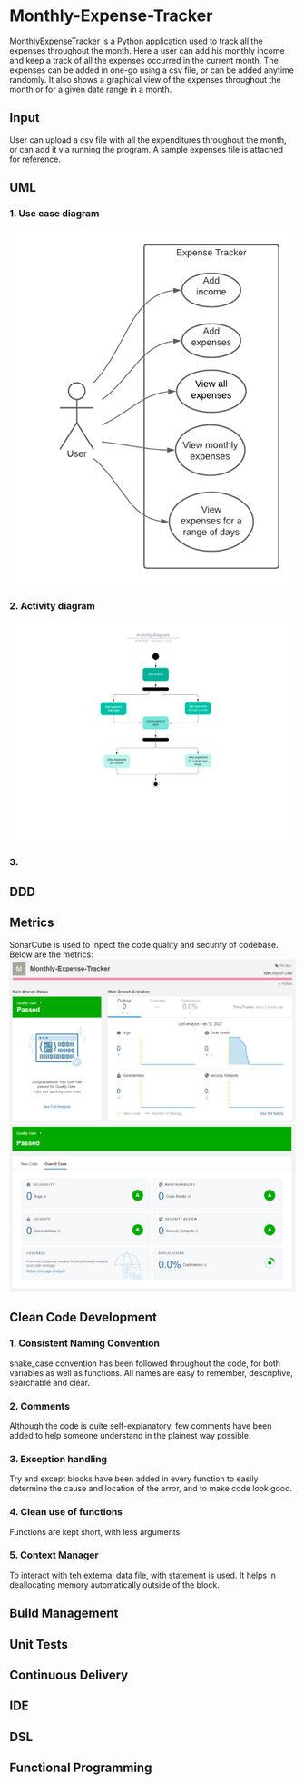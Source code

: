 # Monthly-Expense-Tracker
MonthlyExpenseTracker is a Python application used to track all the expenses throughout the month.
Here a user can add his monthly income and keep a track of all the expenses occurred in the current month.
The expenses can be added in one-go using a csv file, or can be added anytime randomly.
It also shows a graphical view of the expenses throughout the month or for a given date range in a month.

## Input
User can upload a csv file with all the expenditures throughout the month, or can add it via running the program.
A sample expenses file is attached for reference.

## UML
### 1. Use case diagram
![This is an image](https://github.com/NiloBaig/Monthly-Expense-Tracker/blob/main/Use%20case%20diagram.png)

### 2. Activity diagram
![This is an image](https://github.com/NiloBaig/Monthly-Expense-Tracker/blob/main/Activity%20diagram.png)

### 3.

## DDD
## Metrics
SonarCube is used to inpect the code quality and security of codebase.
  Below are the metrics:
![This is an image](https://github.com/NiloBaig/Monthly-Expense-Tracker/blob/main/Sonarcube2.PNG)
![This is an image](https://github.com/NiloBaig/Monthly-Expense-Tracker/blob/main/Sonarcube1.PNG)

## Clean Code Development
### 1. Consistent Naming Convention
snake_case convention has been followed throughout the code, for both variables as well as functions. All names are easy to remember, descriptive, searchable and clear.
### 2. Comments
Although the code is quite self-explanatory, few comments have been added to help someone understand in the plainest way possible.
### 3. Exception handling
Try and except blocks have been added in every function to easily determine the cause and location of the error, and to make code look good.
### 4. Clean use of functions
Functions are kept short, with less arguments.
### 5. Context Manager
To interact with teh external data file, with statement is used. It helps in deallocating memory automatically outside of the block.
## Build Management
## Unit Tests
## Continuous Delivery
## IDE
## DSL
## Functional Programming
